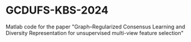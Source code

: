 # GCDUFS-KBS-2024
Matlab code for the paper "Graph–Regularized Consensus Learning and Diversity Representation for unsupervised multi-view feature selection"
